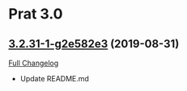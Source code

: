 # Prat 3.0

## [3.2.31-1-g2e582e3](https://github.com/sylvanaar/prat-3-0/tree/2e582e3c521414c24bac0d32e562144fdcf27604) (2019-08-31)
[Full Changelog](https://github.com/sylvanaar/prat-3-0/compare/3.2.31...2e582e3c521414c24bac0d32e562144fdcf27604)

- Update README.md  